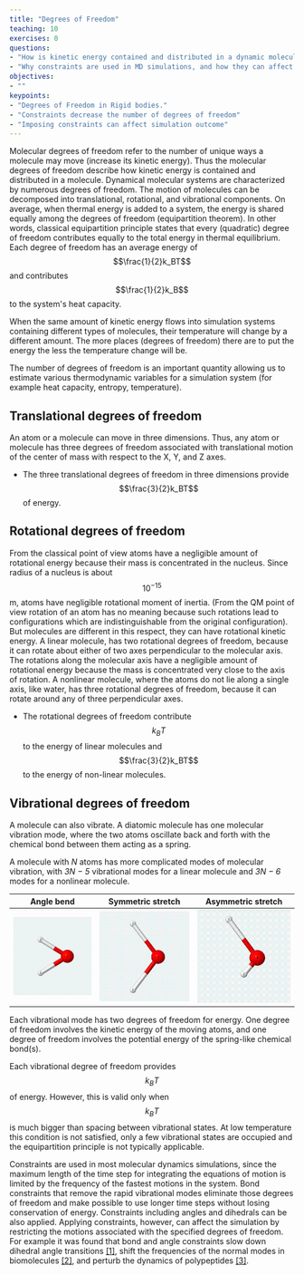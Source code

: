 ```yaml
---
title: "Degrees of Freedom"
teaching: 10
exercises: 0
questions:
- "How is kinetic energy contained and distributed in a dynamic molecular system"
- "Why constraints are used in MD simulations, and how they can affect dynamics"
objectives:
- ""
keypoints:
- "Degrees of Freedom in Rigid bodies."
- "Constraints decrease the number of degrees of freedom"
- "Imposing constraints can affect simulation outcome"
---
```


Molecular degrees of freedom refer to the number of unique ways a molecule may move (increase its kinetic energy). Thus the molecular degrees of freedom describe how kinetic energy is contained and distributed in a molecule. Dynamical molecular systems are characterized by numerous degrees of freedom. The motion of molecules can be decomposed into translational, rotational, and vibrational components. On average, when thermal energy is added to a system, the energy is shared equally among the degrees of freedom (equipartition theorem). In other words, classical equipartition principle states that every (quadratic) degree of freedom contributes equally to the total energy in thermal equilibrium.  Each degree of freedom has an average energy of $$\frac{1}{2}k_BT$$ and contributes $$\frac{1}{2}k_B$$ to the system's heat capacity.

When the same amount of kinetic energy flows into simulation systems containing different types of molecules, their temperature will change by a different amount. The more places (degrees of freedom) there are to put the energy the less the temperature change will be.

The number of degrees of freedom is an important quantity allowing us to estimate various thermodynamic variables for a simulation system (for example heat capacity, entropy, temperature).

## Translational degrees of freedom
An atom or a molecule can move in three dimensions. Thus, any atom or molecule has three degrees of freedom associated with translational motion of the center of mass with respect to the X, Y, and Z axes. 

- The three translational degrees of freedom in three dimensions provide $$\frac{3}{2}k_BT$$  of energy.

## Rotational degrees of freedom
From the classical point of view atoms have a negligible amount of rotational energy because their mass is concentrated in the nucleus. Since radius of a nucleus is about $$10^{-15}$$ m, atoms have negligible rotational moment of inertia. (From the QM point of view rotation of an atom has no meaning because such rotations lead to configurations which are indistinguishable from the original configuration). But molecules are different in this respect, they can have rotational kinetic energy. A linear molecule, has two rotational degrees of freedom, because it can rotate about either of two axes perpendicular to the molecular axis. The rotations along the molecular axis have a negligible amount of rotational energy because the mass is concentrated very close to the axis of rotation. 
A nonlinear molecule, where the atoms do not lie along a single axis, like water, has three rotational degrees of freedom, because it can rotate around any of three perpendicular axes.

- The rotational degrees of freedom contribute $$k_BT$$  to the energy of linear molecules and $$\frac{3}{2}k_BT$$ to the energy of non-linear molecules.

## Vibrational degrees of freedom
A molecule can also vibrate. A diatomic molecule has one molecular vibration mode, where the two atoms oscillate back and forth with the chemical bond between them acting as a spring.

A molecule with *N* atoms has more complicated modes of molecular vibration, with *3N − 5* vibrational modes for a linear molecule and *3N − 6* modes for a nonlinear molecule.

| Angle bend                        | Symmetric stretch                 | Asymmetric stretch
|-----------------------------------|-----------------------------------|-----------------------------------|
|![A](../fig/vibr_modes/water_1.gif)|![A](../fig/vibr_modes/water_2.gif)|![A](../fig/vibr_modes/water_3.gif)|

Each vibrational mode has two degrees of freedom for energy. One degree of freedom involves the kinetic energy of the moving atoms, and one degree of freedom involves the potential energy of the spring-like chemical bond(s).

Each vibrational degree of freedom provides $$k_BT$$ of energy. However, this is valid only when $$k_BT$$  is much bigger than spacing between vibrational states.  At low temperature this condition is not satisfied, only a few vibrational states are occupied and the equipartition principle is not typically applicable.

Constraints are used in most molecular dynamics simulations, since the maximum length of the time step for integrating the equations of motion is limited by the frequency of the fastest motions in the system. Bond constraints that remove the rapid vibrational modes eliminate those degrees of freedom and make possible to use longer time steps without losing conservation of energy. Constraints including angles and dihedrals can be also applied.  Applying constraints, however, can affect the simulation by restricting the motions associated with the specified degrees of freedom. For example it was found that bond and angle constraints slow down dihedral angle transitions [[1]](https://aip.scitation.org/doi/10.1063/1.453488), shift the frequencies of the normal modes in biomolecules [[2]](https://aip.scitation.org/doi/10.1063/1.455654), and perturb the dynamics of polypeptides [[3]](https://journals.aps.org/pre/abstract/10.1103/PhysRevE.52.6868).
